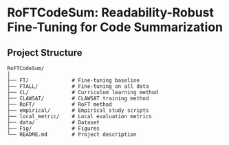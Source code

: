 # RoFTCodeSum: Readability-Robust Fine-Tuning for Code Summarization

## Project Structure

```
RoFTCodeSum/
│
├── FT/              # Fine-tuning baseline
├── FTALL/           # Fine-tuning on all data
├── CL/              # Curriculum learning method
├── CLAWSAT/         # CLAWSAT training method
├── RoFT/            # RoFT method
├── empirical/       # Empirical study scripts
├── local_metric/    # Local evaluation metrics
├── data/            # Dataset
├── Fig/             # Figures
└── README.md        # Project description
```

